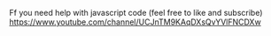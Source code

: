 Ff you need help with javascript code
(feel free to like and subscribe) 
https://www.youtube.com/channel/UCJnTM9KAqDXsQvYVlFNCDXw
